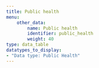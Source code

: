 ```yaml
---
title: Public health
menu:
    other_data:
        name: Public health
        identifier: public_health
        weight: 40
type: data_table
datatypes_to_display:
- "Data type: Public Health"
---
```

